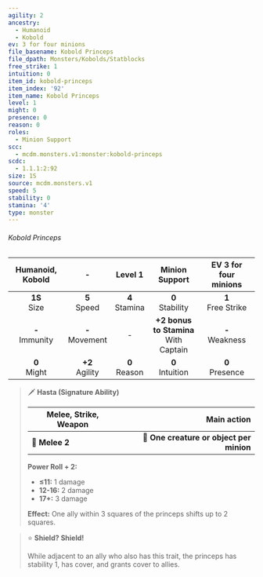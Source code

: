 ```yaml
---
agility: 2
ancestry:
  - Humanoid
  - Kobold
ev: 3 for four minions
file_basename: Kobold Princeps
file_dpath: Monsters/Kobolds/Statblocks
free_strike: 1
intuition: 0
item_id: kobold-princeps
item_index: '92'
item_name: Kobold Princeps
level: 1
might: 0
presence: 0
reason: 0
roles:
  - Minion Support
scc:
  - mcdm.monsters.v1:monster:kobold-princeps
scdc:
  - 1.1.1:2:92
size: 1S
source: mcdm.monsters.v1
speed: 5
stability: 0
stamina: '4'
type: monster
---
```


###### Kobold Princeps

|  Humanoid, Kobold   |          -          |      Level 1       |              Minion Support               | EV 3 for four minions  |
| :-----------------: | :-----------------: | :----------------: | :---------------------------------------: | :--------------------: |
|  **1S**<br/> Size   |  **5**<br/> Speed   | **4**<br/> Stamina |           **0**<br/> Stability            | **1**<br/> Free Strike |
| **-**<br/> Immunity | **-**<br/> Movement |         -          | **+2 bonus to Stamina**<br/> With Captain |  **-**<br/> Weakness   |
|  **0**<br/> Might   | **+2**<br/> Agility | **0**<br/> Reason  |           **0**<br/> Intuition            |  **0**<br/> Presence   |

<!-- -->
> 🗡 **Hasta (Signature Ability)**
>
> | **Melee, Strike, Weapon** |                          **Main action** |
> | ------------------------- | ---------------------------------------: |
> | **📏 Melee 2**            | **🎯 One creature or object per minion** |
>
> **Power Roll + 2:**
>
> - **≤11:** 1 damage
> - **12-16:** 2 damage
> - **17+:** 3 damage
>
> **Effect:** One ally within 3 squares of the princeps shifts up to 2 squares.

<!-- -->
> ⭐️ **Shield? Shield!**
>
> While adjacent to an ally who also has this trait, the princeps has stability 1, has cover, and grants cover to allies.
